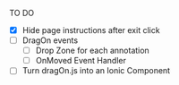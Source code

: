 TO DO 

- [X] Hide page instructions after exit click 
- [ ] DragOn events
    - [ ] Drop Zone for each annotation
    - [ ] OnMoved Event Handler
- [ ] Turn dragOn.js into an Ionic Component